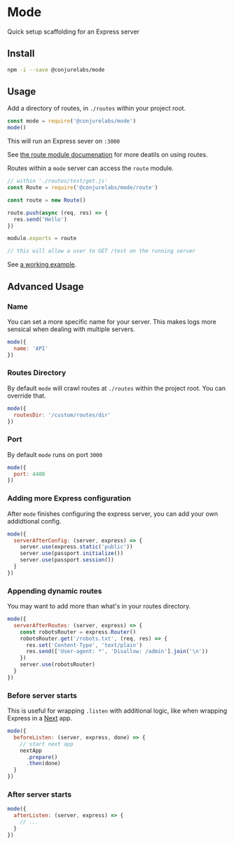 # Mode

Quick setup scaffolding for an Express server

## Install

```sh
npm -i --save @conjurelabs/mode
```

## Usage

Add a directory of routes, in `./routes` within your project root.

```js
const mode = require('@conjurelabs/mode')
mode()
```

This will run an Express sever on `:3000`

See [the route module documenation](https://github.com/ConjureLabs/route#readme) for more deatils on using routes.

Routes within a `mode` server can access the `route` module.

```js
// within './routes/test/get.js'
const Route = require('@conjurelabs/mode/route')

const route = new Route()

route.push(async (req, res) => {
  res.send('Hello')
})

module.exports = route

// this will allow a user to GET /test on the running server
```

See [a working example](https://github.com/ConjureLabs/mode/tree/master/example).

## Advanced Usage

### Name

You can set a more specific name for your server. This makes logs more sensical when dealing with multiple servers.

```js
mode({
  name: 'API'
})
```

### Routes Directory

By default `mode` will crawl routes at `./routes` within the project root. You can override that.

```js
mode({
  routesDir: '/custom/routes/dir'
})
```

### Port

By default `mode` runs on port `3000`

```js
mode({
  port: 4400
})
```

### Adding more Express configuration

After `mode` finishes configuring the express server, you can add your own addidtional config.

```js
mode({
  serverAfterConfig: (server, express) => {
    server.use(express.static('public'))
    server.use(passport.initialize())
    server.use(passport.session())
  }
})
```

### Appending dynamic routes

You may want to add more than what's in your routes directory.

```js
mode({
  serverAfterRoutes: (server, express) => {
    const robotsRouter = express.Router()
    robotsRouter.get('/robots.txt', (req, res) => {
      res.set('Content-Type', 'text/plain')
      res.send(['User-agent: *', 'Disallow: /admin'].join('\n'))
    })
    server.use(robotsRouter)
  }
})
```

### Before server starts

This is useful for wrapping `.listen` with additional logic, like when wrapping Express in a [Next](https://github.com/zeit/next.js#readme) app.

```js
mode({
  beforeListen: (server, express, done) => {
    // start next app
    nextApp
      .prepare()
      .then(done)
  }
})
```

### After server starts

```js
mode({
  afterListen: (server, express) => {
    // ...
  }
})
```
